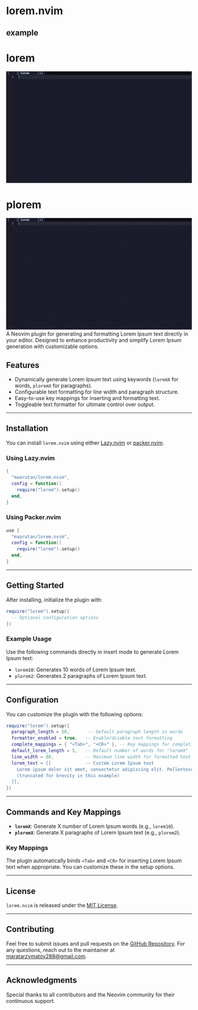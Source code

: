 # lorem.nvim

## example

# lorem

![lorem10 Example](./.github/lorem.gif)

# plorem

![plorem2 Example](./.github/plorem.gif)
A Neovim plugin for generating and formatting Lorem Ipsum text directly in your editor. Designed to enhance productivity and simplify Lorem Ipsum generation with customizable options.

## Features

- Dynamically generate Lorem Ipsum text using keywords (`loremX` for words, `ploremX` for paragraphs).
- Configurable text formatting for line width and paragraph structure.
- Easy-to-use key mappings for inserting and formatting text.
- Toggleable text formatter for ultimate control over output.

---

## Installation

You can install `lorem.nvim` using either [Lazy.nvim](https://github.com/folke/lazy.nvim) or [packer.nvim](https://github.com/wbthomason/packer.nvim).

### Using Lazy.nvim

```lua
{
  "maarutan/lorem.nvim",
  config = function()
    require("lorem").setup()
  end,
}
```

### Using Packer.nvim

```lua
use {
  "maarutan/lorem.nvim",
  config = function()
    require("lorem").setup()
  end,
}
```

---

## Getting Started

After installing, initialize the plugin with:

```lua
require("lorem").setup({
  -- Optional configuration options
})
```

### Example Usage

Use the following commands directly in insert mode to generate Lorem Ipsum text:

- `lorem10`: Generates 10 words of Lorem Ipsum text.
- `plorem2`: Generates 2 paragraphs of Lorem Ipsum text.

---

## Configuration

You can customize the plugin with the following options:

```lua
require("lorem").setup({
  paragraph_length = 50,       -- Default paragraph length in words
  formatter_enabled = true,   -- Enable/disable text formatting
  complete_mappings = { "<Tab>", "<CR>" }, -- Key mappings for completing Lorem commands
  default_lorem_length = 5,   -- Default number of words for "loremX"
  line_width = 80,            -- Maximum line width for formatted text
  lorem_text = [[             -- Custom Lorem Ipsum text
    Lorem ipsum dolor sit amet, consectetur adipiscing elit. Pellentesque tempus vel nisl eget facilisis.
    (truncated for brevity in this example)
  ]],
})
```

---

## Commands and Key Mappings

- **`loremX`**: Generate X number of Lorem Ipsum words (e.g., `lorem10`).
- **`ploremX`**: Generate X paragraphs of Lorem Ipsum text (e.g., `plorem2`).

### Key Mappings

The plugin automatically binds `<Tab>` and `<CR>` for inserting Lorem Ipsum text when appropriate. You can customize these in the setup options.

---

## License

`lorem.nvim` is released under the [MIT License](https://opensource.org/licenses/MIT).

---

## Contributing

Feel free to submit issues and pull requests on the [GitHub Repository](https://github.com/maarutan/lorem.nvim). For any questions, reach out to the maintainer at maratarzymatov288@gmail.com.

---

## Acknowledgments

Special thanks to all contributors and the Neovim community for their continuous support.
